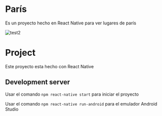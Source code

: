# París
Es un proyecto hecho en React Native para ver lugares de parís

![test2](https://repository-images.githubusercontent.com/371205301/303a4980-be66-11eb-9d7c-50a33b63b90f)


# Project

Este proyecto esta hecho con React Native

## Development server

Usar el comando `npm react-native start` para iniciar el proyecto

Usar el comando `npm react-native run-android` para el emulador Android Studio 
